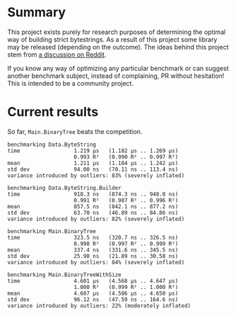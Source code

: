 # Summary

This project exists purely for research purposes of determining the optimal way of building strict bytestrings. As a result of this project some library may be released (depending on the outcome). The ideas behind this project stem from [a discussion on Reddit](https://www.reddit.com/r/haskell/comments/3qj53a/an_alternative_bytestring_builder/).

If you know any way of optimizing any particular benchmark or can suggest another benchmark subject, instead of complaining, PR without hesitation! This is intended to be a community project.

# Current results

So far, `Main.BinaryTree` beats the competition.

    benchmarking Data.ByteString
    time                 1.219 μs   (1.182 μs .. 1.269 μs)
                         0.993 R²   (0.990 R² .. 0.997 R²)
    mean                 1.211 μs   (1.184 μs .. 1.242 μs)
    std dev              94.00 ns   (70.11 ns .. 113.4 ns)
    variance introduced by outliers: 83% (severely inflated)

    benchmarking Data.ByteString.Builder
    time                 918.3 ns   (874.3 ns .. 948.8 ns)
                         0.991 R²   (0.987 R² .. 0.996 R²)
    mean                 857.5 ns   (842.1 ns .. 877.2 ns)
    std dev              63.70 ns   (46.89 ns .. 84.86 ns)
    variance introduced by outliers: 82% (severely inflated)

    benchmarking Main.BinaryTree
    time                 323.5 ns   (320.7 ns .. 326.5 ns)
                         0.998 R²   (0.997 R² .. 0.999 R²)
    mean                 337.4 ns   (331.6 ns .. 345.5 ns)
    std dev              25.90 ns   (21.89 ns .. 30.58 ns)
    variance introduced by outliers: 84% (severely inflated)

    benchmarking Main.BinaryTreeWithSize
    time                 4.601 μs   (4.568 μs .. 4.647 μs)
                         1.000 R²   (0.999 R² .. 1.000 R²)
    mean                 4.607 μs   (4.586 μs .. 4.650 μs)
    std dev              96.12 ns   (47.59 ns .. 164.6 ns)
    variance introduced by outliers: 22% (moderately inflated)
